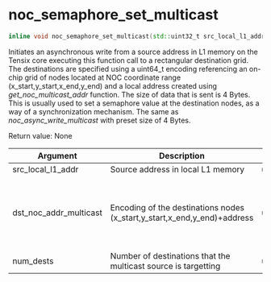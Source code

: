 # noc_semaphore_set_multicast

```cpp
inline void noc_semaphore_set_multicast(std::uint32_t src_local_l1_addr, std::uint64_t dst_noc_addr_multicast, std::uint32_t num_dests, bool linked = false, bool multicast_path_reserve = true)
```

Initiates an asynchronous write from a source address in L1 memory on the Tensix core executing this function call to a rectangular destination grid. The destinations are specified using a uint64_t encoding referencing an on-chip grid of nodes located at NOC coordinate range (x_start,y_start,x_end,y_end) and a local address created using *get_noc_multicast_addr* function. The size of data that is sent is 4 Bytes. This is usually used to set a semaphore value at the destination nodes, as a way of a synchronization mechanism. The same as *noc_async_write_multicast* with preset size of 4 Bytes.

Return value: None

| Argument               | Description                                                              | Type      | Valid Range                                                   | Required       |
|------------------------|--------------------------------------------------------------------------|-----------|---------------------------------------------------------------|----------------|
| src_local_l1_addr      | Source address in local L1 memory                                        | uint32_t  | 0..1MB                                                        | True           |
| dst_noc_addr_multicast | Encoding of the destinations nodes (x_start,y_start,x_end,y_end)+address | uint64_t  | DOX-TODO(insert a reference to what constitutes valid coords) | True           |
| num_dests              | Number of destinations that the multicast source is targetting           | uint32_t  | 0..119                                                        | True           |
